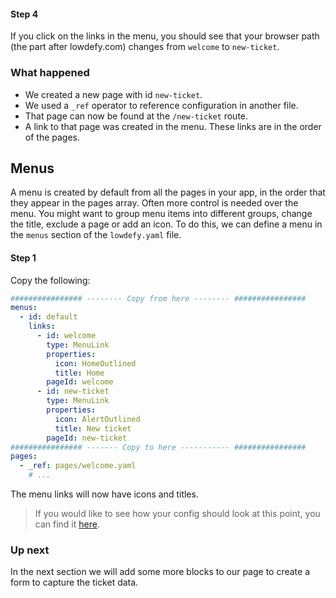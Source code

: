 #### Step 4

If you click on the links in the menu, you should see that your browser path (the part after lowdefy.com) changes from `welcome` to `new-ticket`.

### What happened

- We created a new page with id `new-ticket`.
- We used a `_ref` operator to reference configuration in another file.
- That page can now be found at the `/new-ticket` route.
- A link to that page was created in the menu. These links are in the order of the pages.

## Menus

A menu is created by default from all the pages in your app, in the order that they appear in the pages array. Often more control is needed over the menu. You might want to group menu items into different groups, change the title, exclude a page or add an icon. To do this, we can define a menu in the `menus` section of the `lowdefy.yaml` file.

#### Step 1

Copy the following:

```yaml
################ -------- Copy from here -------- ################
menus:
  - id: default
    links:
      - id: welcome
        type: MenuLink
        properties:
          icon: HomeOutlined
          title: Home
        pageId: welcome
      - id: new-ticket
        type: MenuLink
        properties:
          icon: AlertOutlined
          title: New ticket
        pageId: new-ticket
################ ------- Copy to here ----------- ################
pages:
  - _ref: pages/welcome.yaml
    # ...
```

The menu links will now have icons and titles.

> If you would like to see how your config should look at this point, you can find it [here](tutorial-create-page-config).

### Up next

In the next section we will add some more blocks to our page to create a form to capture the ticket data.
